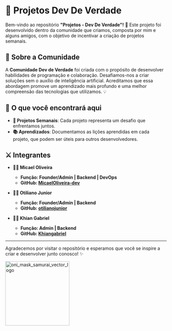 # :star2: Projetos Dev De Verdade

Bem-vindo ao repositório **"Projetos - Dev De Verdade"!** :rocket: Este projeto foi desenvolvido dentro da comunidade que criamos, composta por mim e alguns amigos, com o objetivo de incentivar a criação de projetos semanais.

## :handshake: Sobre a Comunidade

A **Comunidade Dev de Verdade** foi criada com o propósito de desenvolver habilidades de programação e colaboração. Desafiamos-nos a criar soluções sem o auxílio de inteligência artificial. Acreditamos que essa abordagem promove um aprendizado mais profundo e uma melhor compreensão das tecnologias que utilizamos. :bulb:

## :file_folder: O que você encontrará aqui

- **:wrench: Projetos Semanais**: Cada projeto representa um desafio que enfrentamos juntos.
- **:books: Aprendizados**: Documentamos as lições aprendidas em cada projeto, que podem ser úteis para outros desenvolvedores.

## :crossed_swords: Integrantes

 - **:man_technologist: Micael Oliveira**
   - **Função: Founder/Admin | Backend | DevOps**
   - **GitHub: [MicaelOliveira-dev](https://github.com/MicaelOliveira-dev)**

 - **:man_technologist: Otiliano Junior**
   - **Função: Founder/Admin | Backend**
   - **GitHub: [otilianojunior](https://github.com/otilianojunior)**

 - **:man_technologist: Khian Gabriel**
   - **Função: Admin | Backend**
   - **GitHub: [Khiangabriel](https://github.com/Khiangabriel)**
---

Agradecemos por visitar o repositório e esperamos que você se inspire a criar e desenvolver junto conosco! :sparkles:

<img src="https://github.com/user-attachments/assets/1b2bb498-ba15-47b0-b919-2db34e04fc8f" width="200" height="200" alt="oni_mask_samurai_vector_logo">
